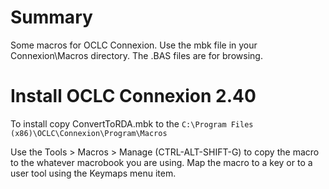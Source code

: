 # Summary
Some macros for OCLC Connexion. Use the mbk file in your Connexion\Macros
directory. The .BAS files are for browsing.

# Install OCLC Connexion 2.40
To install copy ConvertToRDA.mbk to the `C:\Program Files
(x86)\OCLC\Connexion\Program\Macros`

Use the Tools > Macros > Manage (CTRL-ALT-SHIFT-G) to copy the macro to the
whatever macrobook you are using. Map the macro to a key or to a user tool
using the Keymaps menu item.
